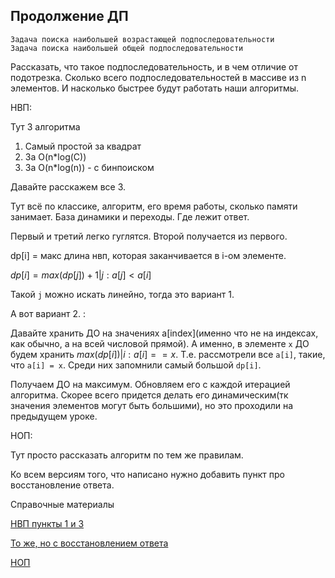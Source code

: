 ## Продолжение ДП
```
Задача поиска наибольшей возрастающей подпоследовательности
Задача поиска наибольшей общей подпоследовательности
```

Рассказать, что такое подпоследовательность, и в чем отличие от подотрезка. Сколько всего подпоследовательностей в массиве из n элементов. И насколько быстрее будут работать наши алгоритмы.

НВП:

Тут 3 алгоритма

1. Самый простой за квадрат
2. За O(n*log(C))
3. За O(n*log(n)) - с бинпоиском

Давайте расскажем все 3.

Тут всё по классике, алгоритм, его время работы, сколько памяти занимает. База динамики и переходы. Где лежит ответ.

Первый и третий легко гуглятся. Второй получается из первого.

dp[i] = макс длина нвп, которая заканчивается в i-ом элементе.

$dp[i] = max(dp[j]) + 1 | j : a[j] < a[i]$

Такой `j` можно искать линейно, тогда это вариант 1.

А вот вариант 2. :

Давайте хранить ДО на значениях a[index](именно что не на индексах, как обычно, а на всей числовой прямой). А именно, в элементе `x` ДО будем хранить $max(dp[i]) |  i : a[i] == x$. Т.е. рассмотрели все `a[i]`, такие, что `a[i] = x`. Среди них запомнили самый большой `dp[i]`.

Получаем ДО на максимум. Обновляем его с каждой итерацией алгоритма. Скорее всего придется делать его динамическим(тк значения элементов могут быть большими), но это проходили на предыдущем уроке.

НОП:

Тут просто рассказать алгоритм по тем же правилам.

Ко всем версиям того, что написано нужно добавить пункт про восстановление ответа.

Справочные материалы

[НВП пункты 1 и 3](https://neerc.ifmo.ru/wiki/index.php?title=%D0%97%D0%B0%D0%B4%D0%B0%D1%87%D0%B0_%D0%BE_%D0%BD%D0%B0%D0%B8%D0%B1%D0%BE%D0%BB%D1%8C%D1%88%D0%B5%D0%B9_%D0%B2%D0%BE%D0%B7%D1%80%D0%B0%D1%81%D1%82%D0%B0%D1%8E%D1%89%D0%B5%D0%B9_%D0%BF%D0%BE%D0%B4%D0%BF%D0%BE%D1%81%D0%BB%D0%B5%D0%B4%D0%BE%D0%B2%D0%B0%D1%82%D0%B5%D0%BB%D1%8C%D0%BD%D0%BE%D1%81%D1%82%D0%B8)

[То же, но с восстановлением ответа](https://e-maxx.ru/algo/longest_increasing_subseq_log)

[НОП](https://wiki.algocode.ru/index.php?title=%D0%9D%D0%9E%D0%9F)